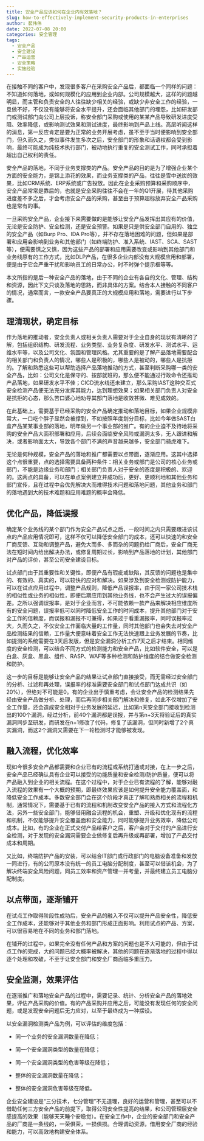 ```yaml
---
title: 安全产品应该如何在企业内有效落地？
slug: how-to-effectively-implement-security-products-in-enterprises
author: 裴伟伟
date: 2022-07-08 20:00
categories: 安全管理
tags:
  - 安全产品
  - 安全建设
  - 产品运营
  - 安全策略
  - 实施经验
---
```


在接触不同的客户中，发现很多客户在采购安全产品后，都面临一个同样的问题：不知道如何落地，或如何规模化的应用到企业内部。公司规模越大，这样的问题越明显，而主管和负责安全的人往往缺少相关的经验，或缺少非安全工作的经验，一旦做不好，不仅没有能够将安全水平提升，还会面临其他部门的埋怨，比如研发部门或测试部门向公司上层投诉，称安全部门采购或使用的某某产品导致研发进度受阻、效率降低，或影响测试效果和测试进度，最终影响到产品上线。高层听闻这样的消息，第一反应肯定是要为正常的业务开展考虑，虽不至于当时便影响到安全部门，但久而久之，类似事件发生多次之后，安全部门的形象和话语权都会受到影响，最终可能成为纯技术执行部门，被动地执行重复的安全测试工作，同时承担着超出自己权利的责任。

安全产品的落地，不同于业务支撑类的产品。安全产品的目的是为了增强企业某个方面的安全能力，是锦上添花的效果，而业务支撑类的产品，往往是雪中送炭的效果，比如CRM系统、ERP系统或广告投放。因此在企业采购预算和采购顺序中，安全产品常常是靠后的，也就是安全采购往往不会在一年的Q1开展，待其他采购进度差不多之后，才会考虑安全产品的采购，甚至由于预算超标放弃安全产品采购也是常有的事。

一旦采购安全产品，企业接下来需要做的是能够让安全产品发挥出其应有的价值，无论是安全防护、安全检测，还是安全预警。如果是只是供安全部门自用的、独立的安全产品（如Burp Pro、IDA Pro等），并不存在落地困难的问题，但如果是部署和应用会影响到业务和其他部门（如终端防护、准入系统、IAST、SCA、SAST等），便需要慎之又慎，因为这些产品的部署和应用需要改变或影响到其他部门和业务线原有的工作方式，比如DLP产品，在很多企业内部没有大规模应用和部署，便是由于它会严重干扰和影响员工的日常办公，时不时弹个提示框等等。

本文所指的是后一种安全产品的落地，由于不同的企业有各自的文化、管理、结构和资源，因此下文只谈及落地的思路，而非具体的方案。结合本人接触的不同客户的情况，通常而言，一款安全产品要真正的大规模应用和落地，需要进行以下步骤。

## 理清现状，确定目标

作为落地的推动者，安全负责人或相关负责人需要对于企业自身的现状有清晰的了解，包括组织结构、研发流程、业务类型、业务复杂度、研发水平、测试水平、运维水平等，以及公司文化、氛围和管理风格。尤其重要的是了解产品落地需要配合的相关部门和负责人的情况，哪些人是积极的，哪些人是被动的，哪些人是抗拒的。了解和熟悉这些可以帮助选择产品落地推动的方式，甚至判断采购哪一类的安全产品，比如：公司文化是保守的、按部就班的，那么便不能通过行政命令还推动产品落地，如果研发水平不佳；CICD流水线还未建立，那么采购IAST这种交互式安全检测产品便无法充分发挥其能力，达到理想效果；如果相关部门负责人对安全是抗拒的心态，那么苦口婆心地劝导其部门落地是收效甚微、难见成效的。

在此基础上，需要基于已经采购的安全产品确定推动和落地目标，如果企业规模非常大，一口吃个胖子显然会被撑到，不如按照年度划分目标，比如今年做SAST白盒产品某某事业部的落地，明年做另一个事业部的推广。有的企业迫不及待地将采购的安全产品大面积部署和应用，后续会面临安全风险或漏洞太多，无人跟进和解决，或者影响面太大，导致各个部门不满的声音越来越多，安全部门骑虎难下。

无论是何种规模，安全产品的落地和推广都需要以点带面，逐渐应用。这其中选择这个点很重要，点的选择需要具备两种条件：相关业务或部门是公司的核心业务或部门，不能是边缘业务和部门；相关部门负责人对于安全的态度是积极的、欢迎的。这两点的具备，可以在单点案例建立并成功后，更好、更顺利地和其他业务和部门宣传，且在过程中会优先解决大而难得技术问题和落地问题，其他业务和部门的落地遇到大的技术难题和应用难题的概率会降低。

## 优化产品，降低误报

确定某个业务线的某个部门作为安全产品试点之后，一段时间之内只需要跟进该试点的产品应用情况即可，这样不仅可以降低安全部门的成本，还可以快速的和安全厂商反馈、互动和调整产品，避免大而多、多而杂的问题扔给厂商后，安全厂商无法在短时间内给出解决办法，或修复周期过长，影响到产品落地的计划，其他部门对产品的评价，甚至公司安全建设目标。

试点部门由于其重要性和关键性，即便产品有瑕疵或缺陷，其反馈的问题也是集中的、有效的、真实的，可以较快的应对和解决。如果涉及到安全检测或防护能力，可以在试点应用过程中，调整产品规则，降低产品误报率，由于同一家公司技术栈的相似性或业务的相似性，即便后期应用到其他业务线，也不会产生过大的误报偏差。之所以强调误报率，是对于企业而言，不可能依赖一款产品来解决相应维度所有的安全问题，误报率低可以同时降低安全工作的时间成本，提升其他部门对于安全工作的信赖度，而误报和漏报不可兼得，如果过于看重漏报率，同时误报率过大，久而久之，不仅安全工作面临大量的工作量，同时其他部门也会失去对安全产品检测结果的信赖，工作量大便意味着安全工作无法快速跟上业务发展的节奏，比如提测的系统需要在3天后发版，但是安全漏洞分析工作7天之后才结束。相同维度的安全检测，可以结合不同方式的检测能力和安全产品，比如软件安全，可以是白盒、灰盒、黑盒、组件、RASP、WAF等多种检测和防护维度的结合做安全检测和防护。

这一步的目标是能够让安全产品的结果让试点部门直接接受，而无需经过安全部门的分析、过滤和再处理，误报率的标准需要安全部门和试点部门达成共识（如20%），但绝对不可能是0。有的企业出于慎重考虑，会让安全产品的检测结果先经由安全产品做分析、处理，而后再同步相关部门解决和修复，如此不仅增加了安全工作量，还会造成安全相对于业务发展的延迟，比如第n天安全部门接收到检测出的100个漏洞，经过分析，前40个漏洞都是误报，并与第n+3天将验证后的真实漏洞同步至研发，而研发在n+1修改了代码，修复了该漏洞，但同时新增了2个真实漏洞，而这2个漏洞又需要在下一轮检测时才能够被发现。

## 融入流程，优化效率

现如今很多安全产品都需要和企业已有的流程或系统打通或对接，在上一步之后，安全产品已经确认具有企业可以接受的功能质量和安全检测/防护质量，便可以将产品融入到企业的相关流程。在这个过程中，对于企业已有流程的了解，能够对融入流程的效果有一个大概的预期，即最终效果应该是如何提升安全能力覆盖面，和降低安全工作成本。多数安全部门会在这个阶段才真正了解和熟悉相关的流程和机制，通常情况下，需要基于已有的流程和机制改变安全产品的接入方式和流程化方法，另外一些安全部门，能够借用融合流程的机会，重塑、升级和优化现有的流程和机制，不仅能够提升安全覆盖面和安全能力，同时能够提升业务效率，降低公司成本。比如，有的企业在正式交付产品给客户之后，客户会对于交付的产品进行安全检测，对于发现的安全漏洞需要企业做修复后再升级或再部署，增加了产品交付成本和周期。

又比如，终端防护产品的安装，可以结合IT部门或行政部门的电脑设备准备和发放一同进行，有的公司原本没有统一的员工电脑分配制度，甚至可以借该机会，为了解决终端安全风险问题，同员工效率和资产管理一并考量，并最终建立员工电脑分配制度。

## 以点带面，逐渐铺开

在试点工作取得阶段性成功后，安全产品的融入不仅可以提升产品安全性，降低安全工作成本，还能够对于其他业务和部门形成正面影响。利用试点的产品、方案，可以很容易地在不同的业务和部门落地。

在铺开的过程中，如果完全没有任何产品和方案的问题也是不大可能的，但由于试点工作的完成，大的问题已经大概率被解决，其他的问题在逐渐落地的过程中得以逐个处理和攻破，不至于让安全部门和安全厂商面临多重压力。

## 安全监测，效果评估

在逐渐推广和落地安全产品的过程中，需要记录、统计、分析安全产品的落地效果，评估产品采购的价值。有的产品采购并应用之后，可能没有发现任何的安全问题，或是发现安全问题后无力应对，以至于最终成为一种摆设。

以安全漏洞检测类产品为例，可以评估的维度包括：

*   同一个业务的安全漏洞数量在降低；
    
*   同一个安全漏洞类型的数量在降低；
    
*   同一个安全漏洞类型的危害等级在降低；
    
*   整体的安全漏洞数量在降低；
    
*   整体的安全漏洞危害等级在降低。

企业安全建设是“三分技术，七分管理”不无道理，良好的运营和管理，甚至可以不借助任何三方安全产品的前提下，取得公司安全性提高的结果，和公司管理层安全感提高的效果（能够天天睡个安稳觉）。在安全工作中，企业的安全部门和安全产品的厂商是一条线的，一荣俱荣，一损俱损。合理调动资源，借用安全厂商的经验和能力，可以高效地构建安全体系。